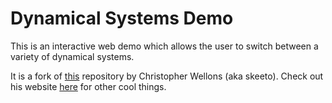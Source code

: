 # Dynamical Systems Demo

This is an interactive web demo which allows the user to switch between a variety of dynamical systems. 

It is a fork of [this](https://github.com/skeeto/lorenz-webgl) repository by Christopher Wellons (aka skeeto). Check out his website [here](https://nullprogram.com/) for other cool things. 
